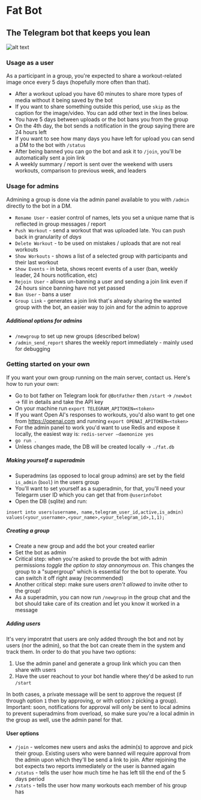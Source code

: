 # Fat Bot

The Telegram bot that keeps you lean
---

![alt text](http://omer.hamerman.co.s3.amazonaws.com/putin.png)

### Usage as a user

As a participant in a group, you're expected to share a workout-related image once every 5 days (hopefully more often than that).

* After a workout upload you have 60 minutes to share more types of media without it being saved by the bot
* If you want to share something outside this period, use `skip` as the caption for the image/video. You can add other text in the lines below.
* You have 5 days between uploads or the bot bans you from the group
* On the 4th day, the bot sends a notification in the group saying there are 24 hours left
* If you want to see how many days you have left for upload you can send a DM to the bot with `/status`
* After being banned you can go the bot and ask it to `/join`, you'll be automatically sent a join link
* A weekly summary / report is sent over the weekend with users workouts, comparison to previous week, and leaders

### Usage for admins

Admining a group is done via the admin panel available to you with `/admin` directly to the bot in a DM.

* `Rename User` - easier control of names, lets you set a unique name that is reflected in group messages / report
* `Push Workout` - send a workout that was uploaded late. You can push back in granularity of *days*
* `Delete Workout` - to be used on mistakes / uploads that are not real workouts
* `Show Workouts` - shows a list of a selected group with participants and their last workout
* `Show Events` - in beta, shows recent events of a user (ban, weekly leader, 24 hours notification, etc)
* `Rejoin User` - allows un-banning a user and sending a join link even if 24 hours since banning have not yet passed
* `Ban User` - bans a user
* `Group Link` - generates a join link that's already sharing the wanted group with the bot, an easier way to join and for the admin to approve

##### Additional options for admins

* `/newgroup` to set up new groups (described below)
* `/admin_send_report` shares the weekly report immediately - mainly used for debugging

### Getting started on your own

If you want your own group running on the main server, contact us.
Here's how to run your own:

* Go to bot father on Telegram look for `@BotFather` then `/start` -> `/newbot` -> fill in details and take the API key
* On your machine run `export TELEGRAM_APITOKEN=<token>`
* If you want Open AI's responses to workouts, you'd also want to get one from <https://openai.com> and running `export OPENAI_APITOKEN=<token>`
* For the admin panel to work you'd want to use Redis and expose it locally, the easiest way is: `redis-server —daemonize yes`
* `go run .`
* Unless changes made, the DB will be created locally -> `./fat.db`

##### Making yourself a superadmin

* Superadmins (as opposed to local group admins) are set by the field `is_admin` (`bool`) in the users group
* You'll want to set yourself as a superadmin, for that, you'll need your Telegarm user ID which you can get that from `@userinfobot`
* Open the DB (sqlite) and run:

```
insert into users(username, name,telegram_user_id,active,is_admin) values(<your_username>,<your_name>,<your_telegram_id>,1,1);
```

##### Creating a group

* Create a new group and add the bot your created earlier
* Set the bot as admin
* Critical step: when you're asked to provde the bot with admin permissions *toggle the option to stay annonymous on*. This changes the group to a "supergroup" which is essential for the bot to operate. You can switch it off right away (recommended)
* Another critical step: make sure users *aren't allowed* to invite other to the group!
* As a superadmin, you can now run `/newgroup` in the group chat and the bot should take care of its creation and let you know it worked in a message

##### Adding users

It's very imporatnt that users are only added through the bot and not by users (nor the admin), so that the bot can create them in the system and track them.
In order to do that you have two options:

1. Use the admin panel and generate a group link which you can then share with users
2. Have the user reachout to your bot handle where they'd be asked to run `/start`

In both cases, a private message will be sent to approve the request (if through option `1` then by approving, or with option `2` picking a group).
Important: soon, notifications for approval will only be sent to local admins to prevent superadmins from overload, so make sure you're a local admin in the group as well, use the admin panel for that.

#### User options

* `/join` - welcomes new users and asks the admin(s) to approve and pick their group. Existing users who were banned will require approval from the admin upon which they'll be send a link to join. After rejoining the bot expects two reports immediately or the user is banned again
* `/status` - tells the user how much time he has left till the end of the 5 days period
* `/stats` - tells the user how many workouts each member of his group has
